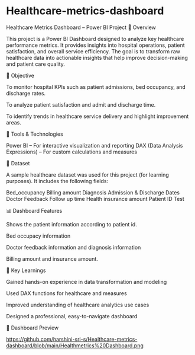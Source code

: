 # Healthcare-metrics-dashboard
Healthcare Metrics Dashboard – Power BI Project
🧾 Overview

This project is a Power BI Dashboard designed to analyze key healthcare performance metrics. It provides insights into hospital operations, patient satisfaction, and overall service efficiency. The goal is to transform raw healthcare data into actionable insights that help improve decision-making and patient care quality.

🎯 Objective

To monitor hospital KPIs such as patient admissions, bed occupancy, and discharge rates.

To analyze patient satisfaction and  admit and discharge time.

To identify trends in healthcare service delivery and highlight improvement areas.

🧩 Tools & Technologies

Power BI – For interactive visualization and reporting
DAX (Data Analysis Expressions) – For custom calculations and measures

📂 Dataset

A sample healthcare dataset was used for this project (for learning purposes).
It includes the following fields:

Bed_occupancy
Billing amount
Diagnosis
Admission & Discharge Dates
Doctor
Feedback
Follow up time
Health insurance amount
Patient ID
Test


📊 Dashboard Features

Shows the patient information according to patient id.

Bed occupacy information

Doctor feedback information and diagnosis information

Billing amount and insurance amount.

🚀 Key Learnings

Gained hands-on experience in data transformation and modeling

Used DAX functions for healthcare  and measures

Improved understanding of healthcare analytics use cases

Designed a professional, easy-to-navigate dashboard

📸 Dashboard Preview

https://github.com/harshini-sri-s/Healthcare-metrics-dashboard/blob/main/Healthmetrics%20Dashboard.png

